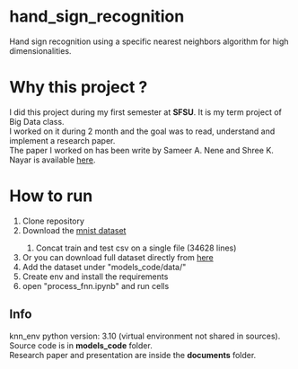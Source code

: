 # hand_sign_recognition
Hand sign recognition using a specific nearest neighbors algorithm for high dimensionalities.

# Why this project ?
I did this project during my first semester at **SFSU**. It is my term project of Big Data class.<br>
I worked on it during 2 month and the goal was to read, understand and implement a research paper.<br>
The paper I worked on has been write by Sameer A. Nene and Shree K. Nayar is available [here](https://cave.cs.columbia.edu/old/publications/pdfs/Nene_PAMI97.pdf "A Simple Algorithm for Nearest Neighbor Search in High Dimensions").

# How to run
<ol>
  <li>Clone repository</li>
  <li>Download the <a href="https://www.kaggle.com/datasets/datamunge/sign-language-mnist">mnist dataset</a></li>
  <ol>
    <li>Concat train and test csv on a single file (34628 lines)</li>
  </ol>
  <li> Or you can download full dataset directly from <a href="https://drive.google.com/file/d/1CC84O7caoeCVOUCeaXTMjs2r-iuw7jax/view?usp=share_link">here</a></li>
  <li>Add the dataset under "models_code/data/"</li>
  <li>Create env and install the requirements</li>
  <li>open "process_fnn.ipynb" and run cells</li>
</ol>

## Info
knn_env python version: 3.10 (virtual environment not shared in sources).<br>
Source code is in **models_code** folder.<br>
Research paper and presentation are inside the **documents** folder.
